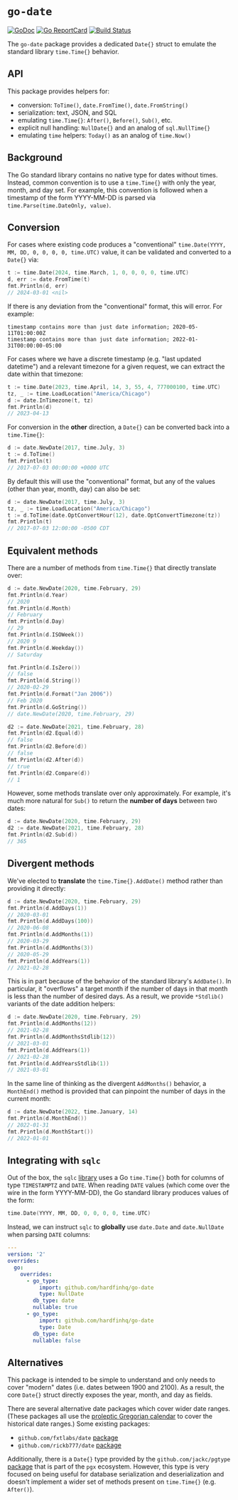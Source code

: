 # `go-date`

[![GoDoc][1]][2]
[![Go ReportCard][3]][4]
[![Build Status][8]][9]

The `go-date` package provides a dedicated `Date{}` struct to emulate the
standard library `time.Time{}` behavior.

## API

This package provides helpers for:

- conversion: `ToTime()`, `date.FromTime()`, `date.FromString()`
- serialization: text, JSON, and SQL
- emulating `time.Time{}`: `After()`, `Before()`, `Sub()`, etc.
- explicit null handling: `NullDate{}` and an analog of `sql.NullTime{}`
- emulating `time` helpers: `Today()` as an analog of `time.Now()`

## Background

The Go standard library contains no native type for dates without times.
Instead, common convention is to use a `time.Time{}` with only the year, month,
and day set. For example, this convention is followed when a timestamp of the
form YYYY-MM-DD is parsed via `time.Parse(time.DateOnly, value)`.

## Conversion

For cases where existing code produces a "conventional"
`time.Date(YYYY, MM, DD, 0, 0, 0, 0, time.UTC)` value, it can be validated
and converted to a `Date{}` via:

```go
t := time.Date(2024, time.March, 1, 0, 0, 0, 0, time.UTC)
d, err := date.FromTime(t)
fmt.Println(d, err)
// 2024-03-01 <nil>
```

If there is any deviation from the "conventional" format, this will error.
For example:

```text
timestamp contains more than just date information; 2020-05-11T01:00:00Z
timestamp contains more than just date information; 2022-01-31T00:00:00-05:00
```

For cases where we have a discrete timestamp (e.g. "last updated datetime") and
a relevant timezone for a given request, we can extract the date within that
timezone:

```go
t := time.Date(2023, time.April, 14, 3, 55, 4, 777000100, time.UTC)
tz, _ := time.LoadLocation("America/Chicago")
d := date.InTimezone(t, tz)
fmt.Println(d)
// 2023-04-13
```

For conversion in the **other** direction, a `Date{}` can be converted back
into a `time.Time{}`:

```go
d := date.NewDate(2017, time.July, 3)
t := d.ToTime()
fmt.Println(t)
// 2017-07-03 00:00:00 +0000 UTC
```

By default this will use the "conventional" format, but any of the values
(other than year, month, day) can also be set:

```go
d := date.NewDate(2017, time.July, 3)
tz, _ := time.LoadLocation("America/Chicago")
t := d.ToTime(date.OptConvertHour(12), date.OptConvertTimezone(tz))
fmt.Println(t)
// 2017-07-03 12:00:00 -0500 CDT
```

## Equivalent methods

There are a number of methods from `time.Time{}` that directly translate over:

```go
d := date.NewDate(2020, time.February, 29)
fmt.Println(d.Year)
// 2020
fmt.Println(d.Month)
// February
fmt.Println(d.Day)
// 29
fmt.Println(d.ISOWeek())
// 2020 9
fmt.Println(d.Weekday())
// Saturday

fmt.Println(d.IsZero())
// false
fmt.Println(d.String())
// 2020-02-29
fmt.Println(d.Format("Jan 2006"))
// Feb 2020
fmt.Println(d.GoString())
// date.NewDate(2020, time.February, 29)

d2 := date.NewDate(2021, time.February, 28)
fmt.Println(d2.Equal(d))
// false
fmt.Println(d2.Before(d))
// false
fmt.Println(d2.After(d))
// true
fmt.Println(d2.Compare(d))
// 1
```

However, some methods translate over only approximately. For example, it's much
more natural for `Sub()` to return the **number of days** between two dates:

```go
d := date.NewDate(2020, time.February, 29)
d2 := date.NewDate(2021, time.February, 28)
fmt.Println(d2.Sub(d))
// 365
```

## Divergent methods

We've elected to **translate** the `time.Time{}.AddDate()` method rather
than providing it directly:

```go
d := date.NewDate(2020, time.February, 29)
fmt.Println(d.AddDays(1))
// 2020-03-01
fmt.Println(d.AddDays(100))
// 2020-06-08
fmt.Println(d.AddMonths(1))
// 2020-03-29
fmt.Println(d.AddMonths(3))
// 2020-05-29
fmt.Println(d.AddYears(1))
// 2021-02-28
```

This is in part because of the behavior of the standard library's
`AddDate()`. In particular, it "overflows" a target month if the number
of days in that month is less than the number of desired days. As a result,
we provide `*Stdlib()` variants of the date addition helpers:

```go
d := date.NewDate(2020, time.February, 29)
fmt.Println(d.AddMonths(12))
// 2021-02-28
fmt.Println(d.AddMonthsStdlib(12))
// 2021-03-01
fmt.Println(d.AddYears(1))
// 2021-02-28
fmt.Println(d.AddYearsStdlib(1))
// 2021-03-01
```

In the same line of thinking as the divergent `AddMonths()` behavior, a
`MonthEnd()` method is provided that can pinpoint the number of days in
the current month:

```go
d := date.NewDate(2022, time.January, 14)
fmt.Println(d.MonthEnd())
// 2022-01-31
fmt.Println(d.MonthStart())
// 2022-01-01
```

## Integrating with `sqlc`

Out of the box, the `sqlc` [library][10] uses a Go `time.Time{}` both for
columns of type `TIMESTAMPTZ` and `DATE`. When reading `DATE` values (which come
over the wire in the form YYYY-MM-DD), the Go standard library produces values
of the form:

```go
time.Date(YYYY, MM, DD, 0, 0, 0, 0, time.UTC)
```

Instead, we can instruct `sqlc` to **globally** use `date.Date` and
`date.NullDate` when parsing `DATE` columns:

```yaml
---
version: '2'
overrides:
  go:
    overrides:
      - go_type:
          import: github.com/hardfinhq/go-date
          type: NullDate
        db_type: date
        nullable: true
      - go_type:
          import: github.com/hardfinhq/go-date
          type: Date
        db_type: date
        nullable: false
```

## Alternatives

This package is intended to be simple to understand and only needs to cover
"modern" dates (i.e. dates between 1900 and 2100). As a result, the core
`Date{}` struct directly exposes the year, month, and day as fields.

There are several alternative date packages which cover wider date ranges.
(These packages all use the [proleptic Gregorian calendar][6] to cover the
historical date ranges.) Some existing packages:

- `github.com/fxtlabs/date` [package][7]
- `github.com/rickb777/date` [package][5]

Additionally, there is a `Date{}` type provided by the `github.com/jackc/pgtype`
[package][11] that is part of the `pgx` ecosystem. However, this type is very
focused on being useful for database serialization and deserialization and
doesn't implement a wider set of methods present on `time.Time{}` (e.g.
`After()`).

[1]: https://godoc.org/github.com/hardfinhq/go-date?status.svg
[2]: http://godoc.org/github.com/hardfinhq/go-date
[3]: https://goreportcard.com/badge/hardfinhq/go-date
[4]: https://goreportcard.com/report/hardfinhq/go-date
[5]: https://pkg.go.dev/github.com/rickb777/date
[6]: https://en.wikipedia.org/wiki/Proleptic_Gregorian_calendar
[7]: https://pkg.go.dev/github.com/fxtlabs/date
[8]: https://github.com/hardfinhq/go-date/actions/workflows/ci.yaml/badge.svg?branch=main
[9]: https://github.com/hardfinhq/go-date/actions/workflows/ci.yaml
[10]: https://docs.sqlc.dev
[11]: https://pkg.go.dev/github.com/jackc/pgtype
